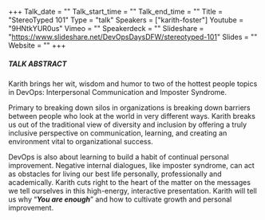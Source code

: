 +++
Talk_date = ""
Talk_start_time = ""
Talk_end_time = ""
Title = "StereoTyped 101"
Type = "talk"
Speakers = ["karith-foster"]
Youtube = "9HNtkYUR0us"
Vimeo = ""
Speakerdeck = ""
Slideshare = "https://www.slideshare.net/DevOpsDaysDFW/stereotyped-101"
Slides = ""
Website = ""
+++

##### TALK ABSTRACT

Karith brings her wit, wisdom and humor to two of the hottest people topics in DevOps: Interpersonal Communication and Imposter Syndrome.

Primary to breaking down silos in organizations is breaking down barriers between people who look at the world in very different ways.  Karith breaks us out of the traditional view of diversity and inclusion by offering a truly inclusive perspective on communication, learning, and creating an environment vital to organizational success. 

DevOps is also about learning to build a habit of continual personal improvement.  Negative internal dialogues, like imposter syndrome, can act as obstacles for living our best life personally, professionally and academically. Karith cuts right to the heart of the matter on the messages we tell ourselves in this high-energy, interactive presentation.  Karith will tell us why “<strong><i>You are enough</i></strong>” and how to cultivate growth and personal improvement.
